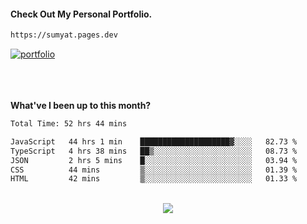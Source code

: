 #### Check Out My Personal Portfolio.
````bash
https://sumyat.pages.dev
````

<a href='https://sumyat.pages.dev/'>
    <img src='https://user-images.githubusercontent.com/108873224/211860821-15c31441-8db7-4fb7-8537-28a0c11e9408.png' alt='portfolio' align='center' />
</a>

<!-- #### GitHub Repository For Portfolio - https://github.com/sumyat-aung/su-myat-aung-portfolio -->
<br />
<br />

<!-- <div align="center">
  <img src="https://github-readme-streak-stats.herokuapp.com/?user=sumyat-aung&theme=dark&hide_border=true" height="150" alt="languages graph"  />
</div> -->

<br />
<br />

**What've I been up to this month?**

<!--START_SECTION:waka-->

```txt
Total Time: 52 hrs 44 mins

JavaScript   44 hrs 1 min    ████████████████████▓░░░░   82.73 %
TypeScript   4 hrs 38 mins   ██▒░░░░░░░░░░░░░░░░░░░░░░   08.73 %
JSON         2 hrs 5 mins    █░░░░░░░░░░░░░░░░░░░░░░░░   03.94 %
CSS          44 mins         ▒░░░░░░░░░░░░░░░░░░░░░░░░   01.39 %
HTML         42 mins         ▒░░░░░░░░░░░░░░░░░░░░░░░░   01.33 %
```

<!--END_SECTION:waka-->

<br />


<div align="center">
  <img src="https://profile-counter.glitch.me/sumyat-aung/count.svg?"  />
</div>

